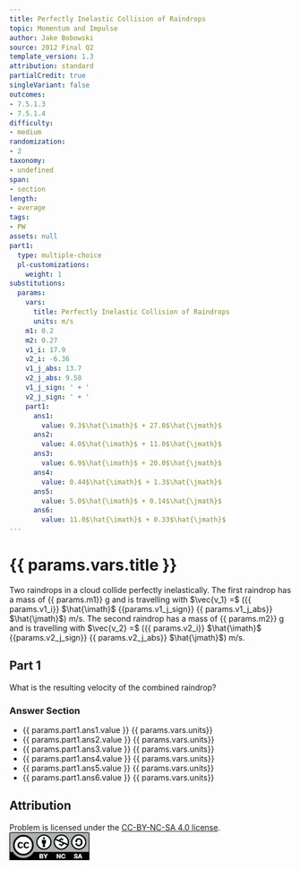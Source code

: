```yaml
---
title: Perfectly Inelastic Collision of Raindrops
topic: Momentum and Impulse
author: Jake Bobowski
source: 2012 Final Q2
template_version: 1.3
attribution: standard
partialCredit: true
singleVariant: false
outcomes:
- 7.5.1.3
- 7.5.1.4
difficulty:
- medium
randomization:
- 2
taxonomy:
- undefined
span:
- section
length:
- average
tags:
- PW
assets: null
part1:
  type: multiple-choice
  pl-customizations:
    weight: 1
substitutions:
  params:
    vars:
      title: Perfectly Inelastic Collision of Raindrops
      units: m/s
    m1: 0.2
    m2: 0.27
    v1_i: 17.9
    v2_i: -6.36
    v1_j_abs: 13.7
    v2_j_abs: 9.58
    v1_j_sign: ' + '
    v2_j_sign: ' + '
    part1:
      ans1:
        value: 9.3$\hat{\imath}$ + 27.0$\hat{\jmath}$
      ans2:
        value: 4.0$\hat{\imath}$ + 11.0$\hat{\jmath}$
      ans3:
        value: 6.9$\hat{\imath}$ + 20.0$\hat{\jmath}$
      ans4:
        value: 0.44$\hat{\imath}$ + 1.3$\hat{\jmath}$
      ans5:
        value: 5.0$\hat{\imath}$ + 0.14$\hat{\jmath}$
      ans6:
        value: 11.0$\hat{\imath}$ + 0.33$\hat{\jmath}$
---
```

# {{ params.vars.title }}
Two raindrops in a cloud collide perfectly inelastically. The first raindrop has a mass of {{ params.m1}} g and is travelling with $\vec{v_1} =$ ({{ params.v1_i}} $\hat{\imath}$ {{params.v1_j_sign}} {{ params.v1_j_abs}} $\hat{\jmath}$) m/s.
The second raindrop has a mass of {{ params.m2}} g and is travelling with $\vec{v_2} =$ ({{ params.v2_i}} $\hat{\imath}$ {{params.v2_j_sign}} {{ params.v2_j_abs}} $\hat{\jmath}$) m/s.

## Part 1

What is the resulting velocity of the combined raindrop?

### Answer Section

- {{ params.part1.ans1.value }} {{ params.vars.units}}
- {{ params.part1.ans2.value }} {{ params.vars.units}}
- {{ params.part1.ans3.value }} {{ params.vars.units}}
- {{ params.part1.ans4.value }} {{ params.vars.units}}
- {{ params.part1.ans5.value }} {{ params.vars.units}}
- {{ params.part1.ans6.value }} {{ params.vars.units}}

## Attribution

Problem is licensed under the [CC-BY-NC-SA 4.0 license](https://creativecommons.org/licenses/by-nc-sa/4.0/).<br> ![The Creative Commons 4.0 license requiring attribution-BY, non-commercial-NC, and share-alike-SA license.](https://raw.githubusercontent.com/firasm/bits/master/by-nc-sa.png)